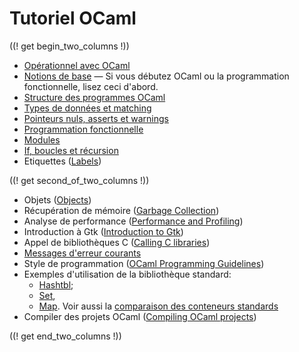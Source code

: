 <!-- ((! set title Tutoriel OCaml !)) ((! set learn !)) -->
<!-- ((! input template/macros.mpp !)) -->

# Tutoriel OCaml

((! get begin_two_columns !))

* [Opérationnel avec OCaml](up_and_running.html)
* [Notions de base](basics.fr.html)
  — Si vous débutez OCaml ou la programmation fonctionnelle, lisez
  ceci d'abord.
* [Structure des programmes OCaml](structure_of_ocaml_programs.fr.html)
* [Types de données et matching](data_types_and_matching.fr.html)
* [Pointeurs nuls, asserts et warnings](null_pointers_asserts_and_warnings.fr.html)
* [Programmation fonctionnelle](functional_programming.fr.html)
* [Modules](modules.fr.html)
* [If, boucles et récursion](if_statements_loops_and_recursion.fr.html)
* Etiquettes ([Labels](labels.html))

((! get second_of_two_columns !))

* Objets ([Objects](objects.html))
* Récupération de mémoire ([Garbage Collection](garbage_collection.html))
* Analyse de performance
  ([Performance and Profiling](performance_and_profiling.html))
* Introduction à Gtk ([Introduction to Gtk](introduction_to_gtk.html))
* Appel de bibliothèques C ([Calling C libraries](calling_c_libraries.html))
* [Messages d'erreur courants](common_error_messages.fr.html)
* Style de programmation
  ([OCaml Programming Guidelines](guidelines.html))
* Exemples d'utilisation de la bibliothèque standard:
  * [Hashtbl](hashtbl.html "Hashtbl");
  * [Set](set.fr.html "Set"),
  * [Map](map.fr.html "Map").
  Voir aussi la [comparaison des conteneurs standards](comparison_of_standard_containers.html "Comparaison des conteneurs standards")
* Compiler des projets OCaml
  ([Compiling OCaml projects](compiling_ocaml_projects.html))

((! get end_two_columns !))
